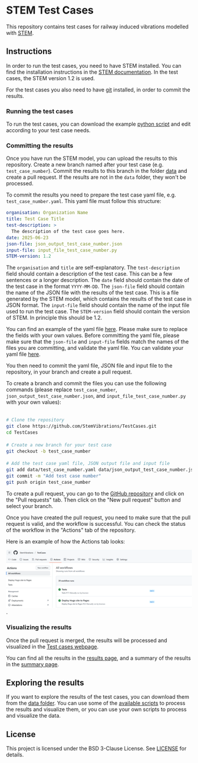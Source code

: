 # STEM Test Cases

This repository contains test cases for railway induced vibrations modelled with [STEM](https://github.com/stemVibrations/stem).

## Instructions

In order to run the test cases, you need to have STEM installed.
You can find the installation instructions in the [STEM documentation](https://stemvibrations.readthedocs.io/v1.2/#stem-installation).
In the test cases, the STEM version 1.2 is used.

For the test cases you also need to have [git](https://git-scm.com/) installed, in order to commit the results.


### Running the test cases

To run the test cases, you can download the example [python script](inputs/example_stem.py) and edit according to your test case needs.


### Committing the results

Once you have run the STEM model, you can upload the results to this repository.
Create a new branch named after your test case (e.g. `test_case_number`).
Commit the results to this branch in the folder [data](/data) and create a pull request.
If the results are not in the `data` folder, they won't be processed.

To commit the results you need to prepare the test case yaml file, e.g. `test_case_number.yaml`.
This yaml file must follow this structure:

```yaml
organisation: Organization Name
title: Test Case Title
test-description: >
  The description of the test case goes here.
date: 2025-06-23
json-file: json_output_test_case_number.json
input-file: input_file_test_case_number.py
STEM-version: 1.2
```

The `organisation` and `title` are self-explanatory.
The `test-description` field should contain a description of the test case. This can be a few sentences or a longer description.
The `date` field should contain the date of the test case in the format `YYYY-MM-DD`.
The `json-file` field should contain the name of the JSON file with the results of the test case. This is a file generated by the STEM model, which contains the results of the test case in JSON format.
The `input-file` field should contain the name of the input file used to run the test case.
The `STEM-version` field should contain the version of STEM. In principle this should be 1.2.

You can find an example of the yaml file [here](inputs/example_yaml.yaml).
Please make sure to replace the fields with your own values. Before committing the yaml file, please make sure that the `json-file` and `input-file` fields match the names of the files you are committing, and validate the yaml file.
You can validate your yaml file [here](https://www.yamllint.com/).

You then need to commit the yaml file, JSON file and input file to the repository, in your branch and create a pull request.

To create a branch and commit the files you can use the following commands (please replace `test_case_number`, `json_output_test_case_number.json`, and `input_file_test_case_number.py` with your own values):

```bash

# Clone the repository
git clone https://github.com/StemVibrations/TestCases.git
cd TestCases

# Create a new branch for your test case
git checkout -b test_case_number

# Add the test case yaml file, JSON output file and input file
git add data/test_case_number.yaml data/json_output_test_case_number.json data/input_file_test_case_number.py
git commit -m "Add test case number"
git push origin test_case_number
```

To create a pull request, you can go to the [GitHub repository](https://github.com/StemVibrations/TestCases)
and click on the "Pull requests" tab.
Then click on the "New pull request" button and select your branch.

Once you have created the pull request, you need to make sure that the pull request is valid, and the workflow is successful.
You can check the status of the workflow in the "Actions" tab of the repository.

Here is an example of how the Actions tab looks:

![Actions Tab](/static/actions.png).

### Visualizing the results
Once the pull request is merged, the results will be processed and visualized in the [Test cases webpage](https://stemvibrations.github.io/TestCases/).

You can find all the results in the [results page](https://stemvibrations.github.io/TestCases/results), and a summary of the results in the [summary page](https://stemvibrations.github.io/TestCases/summary).


## Exploring the results

If you want to explore the results of the test cases, you can download them from the [data folder](/data).
You can use some of the [available scripts](scripts/process_data.py) to process the results and visualize them,
or you can use your own scripts to process and visualize the data.


## License

This project is licensed under the BSD 3-Clause License. See [LICENSE](LICENSE) for details.